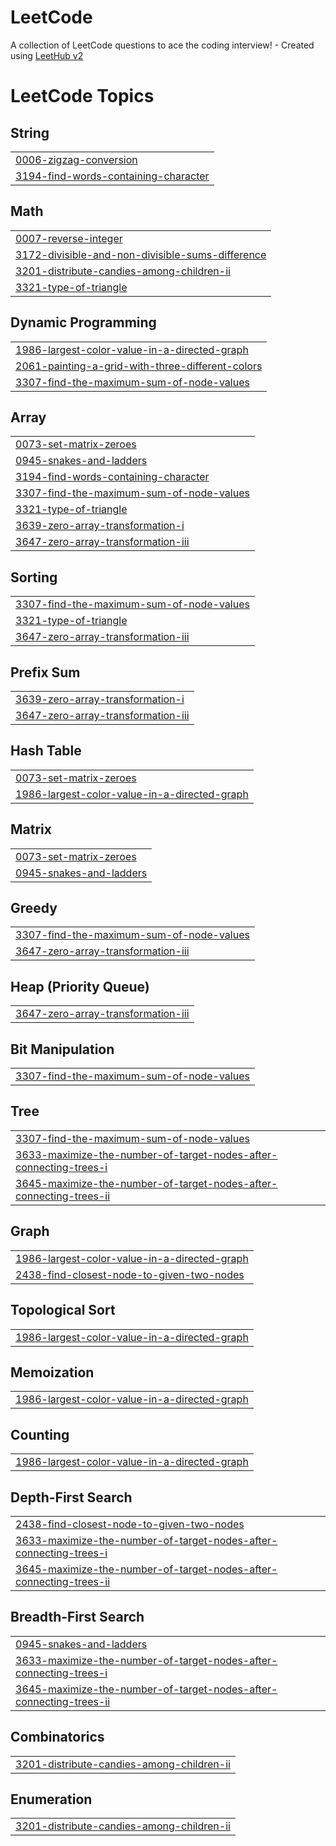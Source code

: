 # LeetCode
A collection of LeetCode questions to ace the coding interview! - Created using [LeetHub v2](https://github.com/arunbhardwaj/LeetHub-2.0)

<!---LeetCode Topics Start-->
# LeetCode Topics
## String
|  |
| ------- |
| [0006-zigzag-conversion](https://github.com/veeeddd/LeetCode/tree/master/0006-zigzag-conversion) |
| [3194-find-words-containing-character](https://github.com/veeeddd/LeetCode/tree/master/3194-find-words-containing-character) |
## Math
|  |
| ------- |
| [0007-reverse-integer](https://github.com/veeeddd/LeetCode/tree/master/0007-reverse-integer) |
| [3172-divisible-and-non-divisible-sums-difference](https://github.com/veeeddd/LeetCode/tree/master/3172-divisible-and-non-divisible-sums-difference) |
| [3201-distribute-candies-among-children-ii](https://github.com/veeeddd/LeetCode/tree/master/3201-distribute-candies-among-children-ii) |
| [3321-type-of-triangle](https://github.com/veeeddd/LeetCode/tree/master/3321-type-of-triangle) |
## Dynamic Programming
|  |
| ------- |
| [1986-largest-color-value-in-a-directed-graph](https://github.com/veeeddd/LeetCode/tree/master/1986-largest-color-value-in-a-directed-graph) |
| [2061-painting-a-grid-with-three-different-colors](https://github.com/veeeddd/LeetCode/tree/master/2061-painting-a-grid-with-three-different-colors) |
| [3307-find-the-maximum-sum-of-node-values](https://github.com/veeeddd/LeetCode/tree/master/3307-find-the-maximum-sum-of-node-values) |
## Array
|  |
| ------- |
| [0073-set-matrix-zeroes](https://github.com/veeeddd/LeetCode/tree/master/0073-set-matrix-zeroes) |
| [0945-snakes-and-ladders](https://github.com/veeeddd/LeetCode/tree/master/0945-snakes-and-ladders) |
| [3194-find-words-containing-character](https://github.com/veeeddd/LeetCode/tree/master/3194-find-words-containing-character) |
| [3307-find-the-maximum-sum-of-node-values](https://github.com/veeeddd/LeetCode/tree/master/3307-find-the-maximum-sum-of-node-values) |
| [3321-type-of-triangle](https://github.com/veeeddd/LeetCode/tree/master/3321-type-of-triangle) |
| [3639-zero-array-transformation-i](https://github.com/veeeddd/LeetCode/tree/master/3639-zero-array-transformation-i) |
| [3647-zero-array-transformation-iii](https://github.com/veeeddd/LeetCode/tree/master/3647-zero-array-transformation-iii) |
## Sorting
|  |
| ------- |
| [3307-find-the-maximum-sum-of-node-values](https://github.com/veeeddd/LeetCode/tree/master/3307-find-the-maximum-sum-of-node-values) |
| [3321-type-of-triangle](https://github.com/veeeddd/LeetCode/tree/master/3321-type-of-triangle) |
| [3647-zero-array-transformation-iii](https://github.com/veeeddd/LeetCode/tree/master/3647-zero-array-transformation-iii) |
## Prefix Sum
|  |
| ------- |
| [3639-zero-array-transformation-i](https://github.com/veeeddd/LeetCode/tree/master/3639-zero-array-transformation-i) |
| [3647-zero-array-transformation-iii](https://github.com/veeeddd/LeetCode/tree/master/3647-zero-array-transformation-iii) |
## Hash Table
|  |
| ------- |
| [0073-set-matrix-zeroes](https://github.com/veeeddd/LeetCode/tree/master/0073-set-matrix-zeroes) |
| [1986-largest-color-value-in-a-directed-graph](https://github.com/veeeddd/LeetCode/tree/master/1986-largest-color-value-in-a-directed-graph) |
## Matrix
|  |
| ------- |
| [0073-set-matrix-zeroes](https://github.com/veeeddd/LeetCode/tree/master/0073-set-matrix-zeroes) |
| [0945-snakes-and-ladders](https://github.com/veeeddd/LeetCode/tree/master/0945-snakes-and-ladders) |
## Greedy
|  |
| ------- |
| [3307-find-the-maximum-sum-of-node-values](https://github.com/veeeddd/LeetCode/tree/master/3307-find-the-maximum-sum-of-node-values) |
| [3647-zero-array-transformation-iii](https://github.com/veeeddd/LeetCode/tree/master/3647-zero-array-transformation-iii) |
## Heap (Priority Queue)
|  |
| ------- |
| [3647-zero-array-transformation-iii](https://github.com/veeeddd/LeetCode/tree/master/3647-zero-array-transformation-iii) |
## Bit Manipulation
|  |
| ------- |
| [3307-find-the-maximum-sum-of-node-values](https://github.com/veeeddd/LeetCode/tree/master/3307-find-the-maximum-sum-of-node-values) |
## Tree
|  |
| ------- |
| [3307-find-the-maximum-sum-of-node-values](https://github.com/veeeddd/LeetCode/tree/master/3307-find-the-maximum-sum-of-node-values) |
| [3633-maximize-the-number-of-target-nodes-after-connecting-trees-i](https://github.com/veeeddd/LeetCode/tree/master/3633-maximize-the-number-of-target-nodes-after-connecting-trees-i) |
| [3645-maximize-the-number-of-target-nodes-after-connecting-trees-ii](https://github.com/veeeddd/LeetCode/tree/master/3645-maximize-the-number-of-target-nodes-after-connecting-trees-ii) |
## Graph
|  |
| ------- |
| [1986-largest-color-value-in-a-directed-graph](https://github.com/veeeddd/LeetCode/tree/master/1986-largest-color-value-in-a-directed-graph) |
| [2438-find-closest-node-to-given-two-nodes](https://github.com/veeeddd/LeetCode/tree/master/2438-find-closest-node-to-given-two-nodes) |
## Topological Sort
|  |
| ------- |
| [1986-largest-color-value-in-a-directed-graph](https://github.com/veeeddd/LeetCode/tree/master/1986-largest-color-value-in-a-directed-graph) |
## Memoization
|  |
| ------- |
| [1986-largest-color-value-in-a-directed-graph](https://github.com/veeeddd/LeetCode/tree/master/1986-largest-color-value-in-a-directed-graph) |
## Counting
|  |
| ------- |
| [1986-largest-color-value-in-a-directed-graph](https://github.com/veeeddd/LeetCode/tree/master/1986-largest-color-value-in-a-directed-graph) |
## Depth-First Search
|  |
| ------- |
| [2438-find-closest-node-to-given-two-nodes](https://github.com/veeeddd/LeetCode/tree/master/2438-find-closest-node-to-given-two-nodes) |
| [3633-maximize-the-number-of-target-nodes-after-connecting-trees-i](https://github.com/veeeddd/LeetCode/tree/master/3633-maximize-the-number-of-target-nodes-after-connecting-trees-i) |
| [3645-maximize-the-number-of-target-nodes-after-connecting-trees-ii](https://github.com/veeeddd/LeetCode/tree/master/3645-maximize-the-number-of-target-nodes-after-connecting-trees-ii) |
## Breadth-First Search
|  |
| ------- |
| [0945-snakes-and-ladders](https://github.com/veeeddd/LeetCode/tree/master/0945-snakes-and-ladders) |
| [3633-maximize-the-number-of-target-nodes-after-connecting-trees-i](https://github.com/veeeddd/LeetCode/tree/master/3633-maximize-the-number-of-target-nodes-after-connecting-trees-i) |
| [3645-maximize-the-number-of-target-nodes-after-connecting-trees-ii](https://github.com/veeeddd/LeetCode/tree/master/3645-maximize-the-number-of-target-nodes-after-connecting-trees-ii) |
## Combinatorics
|  |
| ------- |
| [3201-distribute-candies-among-children-ii](https://github.com/veeeddd/LeetCode/tree/master/3201-distribute-candies-among-children-ii) |
## Enumeration
|  |
| ------- |
| [3201-distribute-candies-among-children-ii](https://github.com/veeeddd/LeetCode/tree/master/3201-distribute-candies-among-children-ii) |
<!---LeetCode Topics End-->